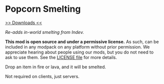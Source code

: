 # Popcorn Smelting

[>> Downloads <<](https://minecraft.curseforge.com/projects/popcorn-smelting)

*Re-adds in-world smelting from Indev.*

**This mod is open source and under a permissive license.**
As such, can be included in any modpack on any platform without prior
permission. We appreciate hearing about people using our mods, but you do not
need to ask to use them. See the [LICENSE file](LICENSE) for more details.

Drop an item in fire or lava, and it will be smelted.

Not required on clients, just servers.

